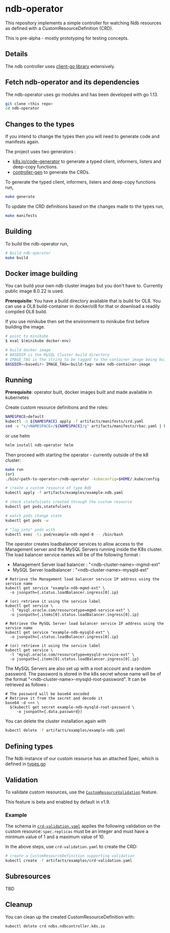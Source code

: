 # ndb-operator

This repository implements a simple controller for watching Ndb resources as
defined with a CustomResourceDefinition (CRD). 

This is pre-alpha - mostly prototyping for testing concepts.

## Details

The ndb controller uses [client-go library](https://github.com/kubernetes/client-go/tree/master/tools/cache) extensively.

## Fetch ndb-operator and its dependencies

The ndb-operator uses go modules and has been developed with go 1.13. 

```sh
git clone <this repo>
cd ndb-operator
```

## Changes to the types

If you intend to change the types then you will need to generate code and manifests again.

The project uses two generators :
- [k8s.io/code-generator](https://github.com/kubernetes/code-generator) to generate a typed client, informers, listers and deep-copy functions.
- [controller-gen](https://github.com/kubernetes-sigs/controller-tools/tree/master/cmd/controller-gen) to generate the CRDs.

To generate the typed client, informers, listers and deep-copy functions run,
```sh
make generate
```

To update the CRD definitions based on the changes made to the types run,
```sh
make manifests
```

## Building

To build the ndb-operator run,

```sh
# Build ndb-operator 
make build
```

## Docker image building

You can build your own ndb cluster images but you don't have to. Currently public image 8.0.22 is used.

**Prerequisite**: You have a build directory available that is build for OL8.
You can use a OL8 build-container in docker/ol8 for that or download a readily compiled OL8 build.

If you use minikube then set the environment to minikube first before building the image.

```sh
# point to minikube
$ eval $(minikube docker-env)

# build docker image
# BASEDIR is the MySQL Cluster build directory
# IMAGE_TAG is the string to be tagged to the container image being built
BASEDIR=<basedir> IMAGE_TAG=<build-tag> make ndb-container-image
```

## Running

**Prerequisite**: operator built, docker images built and made available in kubernetes 

Create custom resource definitions and the roles:

```sh
NAMESPACE=default
kubectl -n ${NAMESPACE} apply -f artifacts/manifests/crd.yaml
sed -e "s/<NAMESPACE>/${NAMESPACE}/g" artifacts/manifests/rbac.yaml | kubectl -n ${NAMESPACE} apply -f -
```

or use helm

```sh
helm install ndb-operator helm
```

Then proceed with starting the operator - currently outside of the k8 cluster:

```sh
make run
(or)
./bin/<path-to-operator>/ndb-operator -kubeconfig=$HOME/.kube/config

# create a custom resource of type Ndb
kubectl apply -f artifacts/examples/example-ndb.yaml

# check statefulsets created through the custom resource
kubectl get pods,statefulsets

# watch pods change state
kubectl get pods -w

# "log into" pods with 
kubectl exec -ti pod/example-ndb-mgmd-0 -- /bin/bash
```

The operator creates loadbalancer services to allow access to the Management server and the MySQL Servers running inside the K8s cluster.
The load balancer service names will be of the following format :
 * Management Server load balancer : "\<ndb-cluster-name\>-mgmd-ext"
 * MySQL Server loadbalancer : "\<ndb-cluster-name\>-mysqld-ext"

```
# Retrieve the Management load balancer service IP address using the service name
kubectl get service "example-ndb-mgmd-ext" \
  -o jsonpath={.status.loadBalancer.ingress[0].ip}

# (or) retrieve it using the service label
kubectl get service \
  -l "mysql.oracle.com/resourcetype=mgmd-service-ext" \
  -o jsonpath={.items[0].status.loadBalancer.ingress[0].ip}

# Retrieve the MySQL Server load balancer service IP address using the service name
kubectl get service "example-ndb-mysqld-ext" \
  -o jsonpath={.status.loadBalancer.ingress[0].ip}

# (or) retrieve it using the service label
kubectl get service \
  -l "mysql.oracle.com/resourcetype=mysqld-service-ext" \
  -o jsonpath={.items[0].status.loadBalancer.ingress[0].ip}

```

The MySQL Servers are also set up with a root account and a random password.
The password is stored in the k8s secret whose name will be of the format "\<ndb-cluster-name\>-mysqld-root-password".
It can be retrieved as follows :

```
# The password will be base64 encoded
# Retrieve it from the secret and decode it
base64 -d <<< \
  $(kubectl get secret example-ndb-mysqld-root-password \
     -o jsonpath={.data.password})
```

You can delete the cluster installation again with


```sh
kubectl delete -f artifacts/examples/example-ndb.yaml
```


## Defining types

The Ndb instance of our custom resource has an attached Spec, 
which is defined in [types.go](pkg/apis/ndbcontroller/types.go)

## Validation

To validate custom resources, use the [`CustomResourceValidation`](https://kubernetes.io/docs/tasks/access-kubernetes-api/extend-api-custom-resource-definitions/#validation) feature.

This feature is beta and enabled by default in v1.9.

### Example

The schema in [`crd-validation.yaml`](./artifacts/examples/crd-validation.yaml) applies the following validation on the custom resource:
`spec.replicas` must be an integer and must have a minimum value of 1 and a maximum value of 10.

In the above steps, use `crd-validation.yaml` to create the CRD:

```sh
# create a CustomResourceDefinition supporting validation
kubectl create -f artifacts/examples/crd-validation.yaml
```

## Subresources

TBD

## Cleanup

You can clean up the created CustomResourceDefinition with:

    kubectl delete crd ndbs.ndbcontroller.k8s.io



